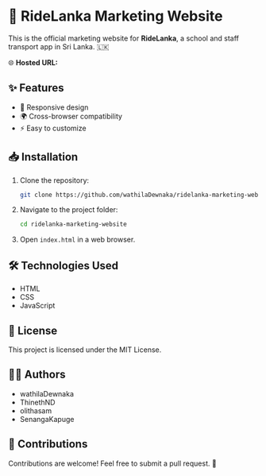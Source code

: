 # 🚀 RideLanka Marketing Website

This is the official marketing website for **RideLanka**, a school and staff transport app in Sri Lanka. 🇱🇰

🌐 **Hosted URL:** 

## ✨ Features
- 📱 Responsive design
- 🌍 Cross-browser compatibility
- ⚡ Easy to customize

## 📥 Installation
1. Clone the repository:
   ```sh
   git clone https://github.com/wathilaDewnaka/ridelanka-marketing-website.git
   ```
2. Navigate to the project folder:
   ```sh
   cd ridelanka-marketing-website
   ```
3. Open `index.html` in a web browser.

## 🛠 Technologies Used
- HTML
- CSS
- JavaScript

## 📜 License
This project is licensed under the MIT License.

## 👨‍💻 Authors
- wathilaDewnaka
- ThinethND
- olithasam
- SenangaKapuge


## 🤝 Contributions
Contributions are welcome! Feel free to submit a pull request. 🚀
